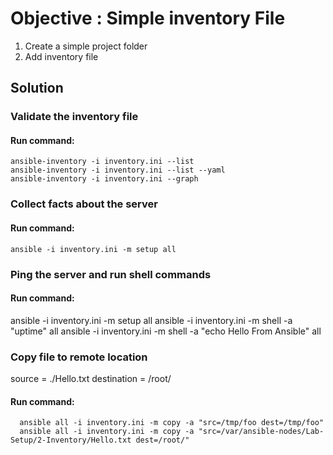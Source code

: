 # Objective : Simple inventory File

1. Create a simple project folder
2. Add inventory file

## Solution
### Validate the inventory file
 #### Run command:
    ansible-inventory -i inventory.ini --list
    ansible-inventory -i inventory.ini --list --yaml
    ansible-inventory -i inventory.ini --graph

### Collect facts about the server
 #### Run command:
    ansible -i inventory.ini -m setup all

### Ping the server and run shell commands
 #### Run command:
   ansible -i inventory.ini -m setup all
   ansible -i inventory.ini -m shell -a "uptime" all
   ansible -i inventory.ini -m shell -a "echo Hello From Ansible" all

### Copy file to remote location
   source = ./Hello.txt
   destination = /root/
   #### Run command:
      ansible all -i inventory.ini -m copy -a "src=/tmp/foo dest=/tmp/foo"
      ansible all -i inventory.ini -m copy -a "src=/var/ansible-nodes/Lab-Setup/2-Inventory/Hello.txt dest=/root/"
   
